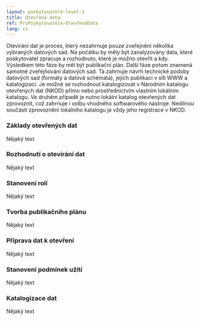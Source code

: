 ```yaml
---
layout: poskytovatelé-level-1
title: Otevřená data
ref: ProPoskytovatele-OtevřenáData
lang: cs
---
```


Otevírání dat je proces, který nezahrnuje pouze zveřejnění několika vybraných datových sad. Na počátku by měly být zanalyzovány data, které poskytovatel zpracuje a rozhodnuto, které je možno otevřít a kdy. Výsledkem této fáze by měl být publikační plán. Další fáze potom znamená samotné zveřejňování datových sad. Ta zahrnuje návrh technické podoby datových sad (formáty a datová schémata), jejich publikaci v síti WWW a katalogizaci. Je možné se rozhodnout katalogizovat v Národním katalogu otevřených dat (NKOD) přímo nebo prostřednictvím vlastním lokálním katalogu. Ve druhém případě je nutno lokální katalog otevřených dat zprovoznit, což zahrnuje i volbu vhodného softwarového nástroje. Nedílnou součástí zprovoznění lokálního katalogu je vždy jeho registrace v NKOD.

<gov-tiles columns="4" no-border>
    <gov-tile href="základy-otevřených-dat/">
        <h3 slot="title">Základy otevřených dat</h3>
        <p>
            Nějaký text
        </p>
    </gov-tile>
    <gov-tile href="rozhodnutí-o-otevírání-dat/">
        <h3 slot="title">Rozhodnutí o otevírání dat</h3>
        <p>
            Nějaký text
        </p>
    </gov-tile>
    <gov-tile href="stanovení-rolí/">
        <h3 slot="title">Stanovení rolí</h3>
        <p>
            Nějaký text
        </p>
    </gov-tile>
    <gov-tile href="tvorba-publikačního-plánu/">
        <h3 slot="title">Tvorba publikačního plánu</h3>
        <p>
            Nějaký text
        </p>
    </gov-tile>
    <gov-tile href="příprava-dat-k-otevření/">
        <h3 slot="title">Příprava dat k otevření</h3>
        <p>
            Nějaký text
        </p>
    </gov-tile>
    <gov-tile href="stanovení-podmínek-užití/">
        <h3 slot="title">Stanovení podmínek užití</h3>
        <p>
            Nějaký text
        </p>
    </gov-tile>
    <gov-tile href="katalogizace-dat/">
        <h3 slot="title">Katalogizace dat</h3>
        <p>
            Nějaký text
        </p>
    </gov-tile>
</gov-tiles>